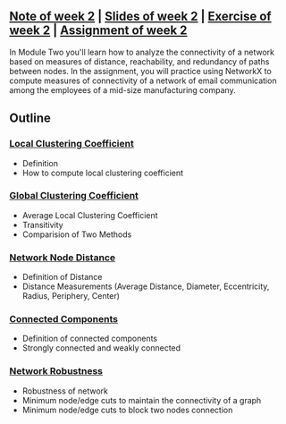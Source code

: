 ## [Note of week 2](notes) | [Slides of week 2](slides) | [Exercise of week 2](exercises) | [Assignment of week 2](assignment)

In Module Two you'll learn how to analyze the connectivity of a network 
based on measures of distance, reachability, and redundancy of paths 
between nodes. In the assignment, you will practice using NetworkX to 
compute measures of connectivity of a network of email communication among 
the employees of a mid-size manufacturing company.

## Outline
### [Local Clustering Coefficient](notes/1_Local_Clustering_Coefficient.md)
- Definition
- How to compute local clustering coefficient

### [Global Clustering Coefficient](notes/2_Global_Clustering_Coefficient.md)
- Average Local Clustering Coefficient
- Transitivity
- Comparision of Two Methods

### [Network Node Distance](notes/3_Distance.md)
- Definition of Distance
- Distance Measurements (Average Distance, Diameter, Eccentricity, Radius, 
Periphery, Center)

### [Connected Components](notes/4_Connected_Components.md)
- Definition of connected components
- Strongly connected and weakly connected

### [Network Robustness](notes/5_Network_Robustness.md)
- Robustness of network
- Minimum node/edge cuts to maintain the connectivity of a graph
- Minimum node/edge cuts to block two nodes connection
